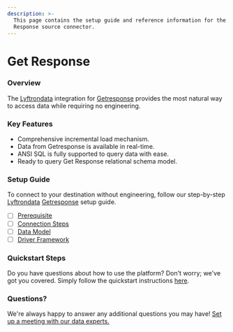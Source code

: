 ```yaml
---
description: >-
  This page contains the setup guide and reference information for the Get
  Response source connector.
---
```


# Get Response

### Overview

The [Lyftrondata](https://www.lyftrondata.com/) integration for [Getresponse](https://www.lyftrondata.com/integration/marketing-analytics/getresponse/) provides the most natural way to access data while requiring no engineering.

### Key Features

* Comprehensive incremental load mechanism.
* Data from Getresponse is available in real-time.
* ANSI SQL is fully supported to query data with ease.
* Ready to query Get Response relational schema model.

### Setup Guide

To connect to your destination without engineering, follow our step-by-step [Lyftrondata](https://www.lyftrondata.com/) [Getresponse](https://www.lyftrondata.com/integration/marketing-analytics/getresponse/) setup guide.

* [ ] [Prerequisite](prerequisite.md)
* [ ] [Connection Steps](connection-steps.md)
* [ ] [Data Model](data-model/erd.md)
* [ ] [Driver Framework](driver-framework/)

### Quickstart Steps

Do you have questions about how to use the platform? Don't worry; we've got you covered. Simply follow the quickstart instructions [here](../).

### Questions? <a href="#questions" id="questions"></a>

We're always happy to answer any additional questions you may have! [Set up a meeting with our data experts.](https://www.lyftrondata.com/book-a-meeting/)
